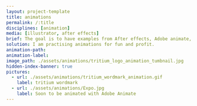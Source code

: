 ```yaml
---
layout: project-template
title: animations
permalink: /:title
disciplines: [animation]
media: [illustrator, after effects]
brief: The goal is to have examples from After effects, Adobe animate, CSS, JS etc
solution: I am practising animations for fun and profit.
animation-path:
animation-label:
image_path: ./assets/animations/tritium_logo_animation_tumbnail.jpg
hidden-index-banner: true
pictures:
  - url: ./assets/animations/tritium_wordmark_animation.gif
    label: tritium wordmark
  - url: ./assets/animations/Expo.jpg
    label: Soon to be animated with Adobe Animate   
---
```

